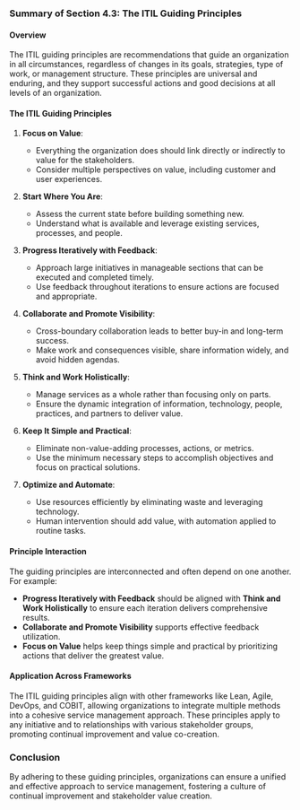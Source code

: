 ### Summary of Section 4.3: The ITIL Guiding Principles

#### Overview
The ITIL guiding principles are recommendations that guide an organization in all circumstances, regardless of changes in its goals, strategies, type of work, or management structure. These principles are universal and enduring, and they support successful actions and good decisions at all levels of an organization.

#### The ITIL Guiding Principles
1. **Focus on Value**:
   - Everything the organization does should link directly or indirectly to value for the stakeholders.
   - Consider multiple perspectives on value, including customer and user experiences.

2. **Start Where You Are**:
   - Assess the current state before building something new.
   - Understand what is available and leverage existing services, processes, and people.

3. **Progress Iteratively with Feedback**:
   - Approach large initiatives in manageable sections that can be executed and completed timely.
   - Use feedback throughout iterations to ensure actions are focused and appropriate.

4. **Collaborate and Promote Visibility**:
   - Cross-boundary collaboration leads to better buy-in and long-term success.
   - Make work and consequences visible, share information widely, and avoid hidden agendas.

5. **Think and Work Holistically**:
   - Manage services as a whole rather than focusing only on parts.
   - Ensure the dynamic integration of information, technology, people, practices, and partners to deliver value.

6. **Keep It Simple and Practical**:
   - Eliminate non-value-adding processes, actions, or metrics.
   - Use the minimum necessary steps to accomplish objectives and focus on practical solutions.

7. **Optimize and Automate**:
   - Use resources efficiently by eliminating waste and leveraging technology.
   - Human intervention should add value, with automation applied to routine tasks.

#### Principle Interaction
The guiding principles are interconnected and often depend on one another. For example:
- **Progress Iteratively with Feedback** should be aligned with **Think and Work Holistically** to ensure each iteration delivers comprehensive results.
- **Collaborate and Promote Visibility** supports effective feedback utilization.
- **Focus on Value** helps keep things simple and practical by prioritizing actions that deliver the greatest value.

#### Application Across Frameworks
The ITIL guiding principles align with other frameworks like Lean, Agile, DevOps, and COBIT, allowing organizations to integrate multiple methods into a cohesive service management approach. These principles apply to any initiative and to relationships with various stakeholder groups, promoting continual improvement and value co-creation.

### Conclusion
By adhering to these guiding principles, organizations can ensure a unified and effective approach to service management, fostering a culture of continual improvement and stakeholder value creation.